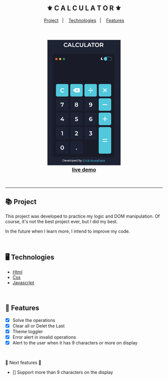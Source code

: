 <div align="center">
    <h2>⚜️ C A L C U L A T O R ⚜️</h2>
</div>

<p align="center">
    <a href="#-project">Project</a>&nbsp;&nbsp;&nbsp;|&nbsp;&nbsp;&nbsp;
    <a href="#-technologies">Technologies</a>&nbsp;&nbsp;&nbsp;|&nbsp;&nbsp;&nbsp;
    <a href="#-features">Features</a>
</p>

<br>

<h3 align="center">
    <img src="./.github/calculator.gif" alt="project gif" height="400px">
    <br>
    <a href="https://erickks.github.io/calculator/">live demo</a>
</h3>

<br><hr>

## 📚 Project
<p>This project was developed to practice my logic and DOM manipulation. Of course, it's not the best project ever, but I did my best. </p>
<p>In the future when I learn more, I intend to improve my code.</p>

<br>

## 🖥 Technologies
  * [Html](https://www.w3schools.com/html/)
  * [Css](https://www.w3schools.com/css/)
  * [Javascript](https://www.javascripttutorial.net/)

<br>

## 🧾 Features
- [x] Solve the operations
- [x] Clear all or Delet the Last
- [x] Theme toggler
- [x] Error alert in invalid operations
- [x] Alert to the user when it has 9 characters or more on display

<br>

🚧 Next features 🚧
- [] Support more than 9 characters on the display
